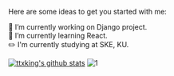 Here are some ideas to get you started with me:

🔭  I’m currently working on Django project.   
🌱  I’m currently learning React.   
:pencil2:  I'm currently studying at SKE, KU.   


[![ttxking's github stats](https://github-readme-stats.vercel.app/api?username=ttxking&theme=blue-green)](https://github.com/ttxking/github-readme-stats)
![1](https://github-readme-stats.vercel.app/api/top-langs/?username=ttxking&theme=blue-green)
